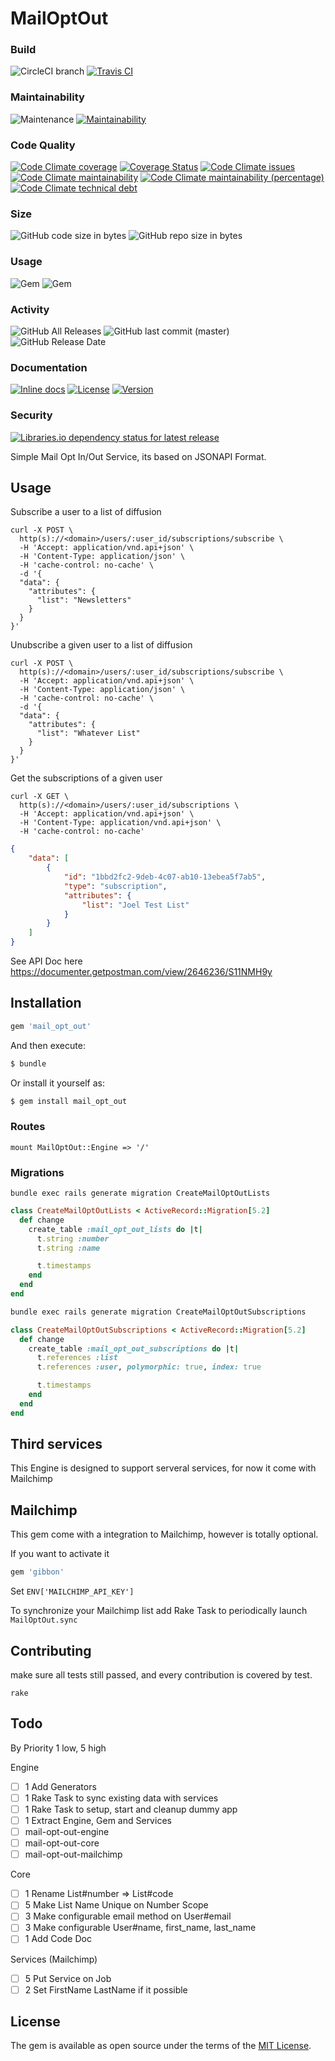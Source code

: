 # MailOptOut

### Build

![CircleCI branch](https://img.shields.io/circleci/project/github/ImpactMapper/mail_opt_out/master.svg)
[![Travis CI](https://img.shields.io/travis/ImpactMapper/mail_opt_out.svg?branch=master)](https://travis-ci.org/ImpactMapper/mail_opt_out)

### Maintainability

![Maintenance](https://img.shields.io/maintenance/yes/2019.svg)
[![Maintainability](https://api.codeclimate.com/v1/badges/51aa08d8908ab501d537/maintainability)](https://codeclimate.com/github/ImpactMapper/mail_opt_out/maintainability)

### Code Quality 

[![Code Climate coverage](https://img.shields.io/codeclimate/coverage/ImpactMapper/mail_opt_out.svg)](https://codeclimate.com/github/ImpactMapper/mail_opt_out)
[![Coverage Status](https://coveralls.io/repos/github/ImpactMapper/mail_opt_out/badge.svg?branch=master)](https://coveralls.io/github/ImpactMapper/mail_opt_out?branch=master)
[![Code Climate issues](https://img.shields.io/codeclimate/issues/ImpactMapper/mail_opt_out.svg)](https://codeclimate.com/github/ImpactMapper/mail_opt_out/issues)
[![Code Climate maintainability](https://img.shields.io/codeclimate/maintainability/ImpactMapper/mail_opt_out.svg)](https://codeclimate.com/github/ImpactMapper/mail_opt_out/progress/maintainability)
[![Code Climate maintainability (percentage)](https://img.shields.io/codeclimate/maintainability-percentage/ImpactMapper/mail_opt_out.svg)](https://codeclimate.com/github/ImpactMapper/mail_opt_out/code)
[![Code Climate technical debt](https://img.shields.io/codeclimate/tech-debt/ImpactMapper/mail_opt_out.svg)](https://codeclimate.com/github/ImpactMapper/mail_opt_out/trends/technical_debt)

### Size 

![GitHub code size in bytes](https://img.shields.io/github/languages/code-size/ImpactMapper/mail_opt_out.svg)
![GitHub repo size in bytes](https://img.shields.io/github/repo-size/ImpactMapper/mail_opt_out.svg)

### Usage 

![Gem](https://img.shields.io/gem/dv/mail_opt_out/0.1.0.svg)
![Gem](https://img.shields.io/gem/v/mail_opt_out.svg)
  
### Activity

![GitHub All Releases](https://img.shields.io/github/downloads/ImpactMapper/mail_opt_out/total.svg)
![GitHub last commit (master)](https://img.shields.io/github/last-commit/ImpactMapper/mail_opt_out/master.svg)
![GitHub Release Date](https://img.shields.io/github/release-date/ImpactMapper/mail_opt_out.svg)

### Documentation 
  
[![Inline docs](http://inch-ci.org/github/ImpactMapper/mail_opt_out.svg?branch=master)](http://inch-ci.org/github/ImpactMapper/mail_opt_out)
[![License](https://img.shields.io/badge/license-MIT-brightgreen.svg?style=flat-square)](http://opensource.org/licenses/MIT)
[![Version](https://img.shields.io/gem/v/vcr.svg?style=flat-square)](https://rubygems.org/gems/mail_opt_out)

### Security 

[![Libraries.io dependency status for latest release](https://img.shields.io/librariesio/release/ImpactMapper/mail_opt_out.svg)](https://libraries.io/github/ImpactMapper/mail_opt_out)

Simple Mail Opt In/Out Service, its based on JSONAPI Format.

## Usage

Subscribe a user to a list of diffusion 

```shell
curl -X POST \
  http(s)://<domain>/users/:user_id/subscriptions/subscribe \
  -H 'Accept: application/vnd.api+json' \
  -H 'Content-Type: application/json' \
  -H 'cache-control: no-cache' \
  -d '{
  "data": {
    "attributes": {
      "list": "Newsletters"
    }
  }
}'
```

Unubscribe a given user to a list of diffusion 

```shell
curl -X POST \
  http(s)://<domain>/users/:user_id/subscriptions/subscribe \
  -H 'Accept: application/vnd.api+json' \
  -H 'Content-Type: application/json' \
  -H 'cache-control: no-cache' \
  -d '{
  "data": {
    "attributes": {
      "list": "Whatever List"
    }
  }
}'
```

Get the subscriptions of a given user


```shell
curl -X GET \
  http(s)://<domain>/users/:user_id/subscriptions \
  -H 'Accept: application/vnd.api+json' \
  -H 'Content-Type: application/vnd.api+json' \
  -H 'cache-control: no-cache'
```

```json
{
    "data": [
        {
            "id": "1bbd2fc2-9deb-4c07-ab10-13ebea5f7ab5",
            "type": "subscription",
            "attributes": {
                "list": "Joel Test List"
            }
        }
    ]
}
```

See API Doc here https://documenter.getpostman.com/view/2646236/S11NMH9y

## Installation

```ruby
gem 'mail_opt_out'
```

And then execute:
```bash
$ bundle
```

Or install it yourself as:
```bash
$ gem install mail_opt_out
```

### Routes 

```shell
mount MailOptOut::Engine => '/'
```

### Migrations

`bundle exec rails generate migration CreateMailOptOutLists`

```ruby
class CreateMailOptOutLists < ActiveRecord::Migration[5.2]
  def change
    create_table :mail_opt_out_lists do |t|
      t.string :number
      t.string :name

      t.timestamps
    end
  end
end
```

```bash
bundle exec rails generate migration CreateMailOptOutSubscriptions
```

```ruby
class CreateMailOptOutSubscriptions < ActiveRecord::Migration[5.2]
  def change
    create_table :mail_opt_out_subscriptions do |t|
      t.references :list
      t.references :user, polymorphic: true, index: true

      t.timestamps
    end
  end
end
```

## Third services 

This Engine is designed to support serveral services, for now it come with Mailchimp

## Mailchimp

This gem come with a integration to Mailchimp, however is totally optional.

If you want to activate it 

```ruby
gem 'gibbon'
```

Set `ENV['MAILCHIMP_API_KEY']`

To synchronize your Mailchimp list add Rake Task to periodically launch `MailOptOut.sync`

## Contributing

make sure all tests still passed, and every contribution is covered by test.

`rake`

## Todo

By Priority 1 low, 5 high

Engine
- [ ] 1 Add Generators 
- [ ] 1 Rake Task to sync existing data with services 
- [ ] 1 Rake Task to setup, start and cleanup dummy app 
- [ ] 1 Extract Engine, Gem and Services 
- [ ] mail-opt-out-engine
- [ ] mail-opt-out-core
- [ ] mail-opt-out-mailchimp

Core 
- [ ] 1 Rename List#number => List#code
- [ ] 5 Make List Name Unique on Number Scope
- [ ] 3 Make configurable email method on User#email
- [ ] 3 Make configurable User#name, first_name, last_name
- [ ] 1 Add Code Doc

Services (Mailchimp)
- [ ] 5 Put Service on Job
- [ ] 2 Set FirstName LastName if it possible 

## License

The gem is available as open source under the terms of the [MIT License](https://opensource.org/licenses/MIT).
